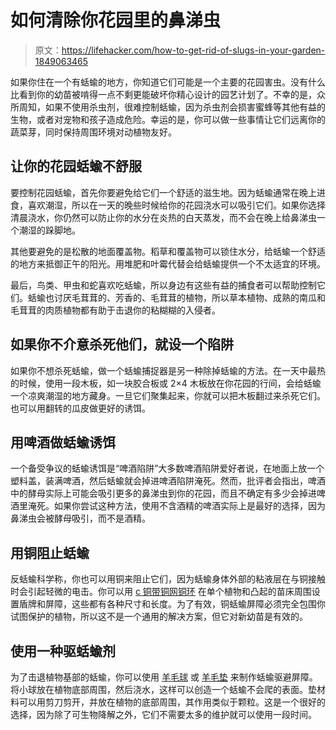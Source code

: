 # 如何清除你花园里的鼻涕虫

> 原文：<https://lifehacker.com/how-to-get-rid-of-slugs-in-your-garden-1849063465>

如果你住在一个有蛞蝓的地方，你知道它们可能是一个主要的花园害虫。没有什么比看到你的幼苗被啃得一点不剩更能破坏你精心设计的园艺计划了。不幸的是，众所周知，如果不使用杀虫剂，很难控制蛞蝓，因为杀虫剂会损害蜜蜂等其他有益的生物，或者对宠物和孩子造成危险。幸运的是，你可以做一些事情让它们远离你的蔬菜芽，同时保持周围环境对动植物友好。



## 让你的花园蛞蝓不舒服

要控制花园蛞蝓，首先你要避免给它们一个舒适的滋生地。因为蛞蝓通常在晚上进食，喜欢潮湿，所以在一天的晚些时候给你的花园浇水可以吸引它们。如果你选择清晨浇水，你仍然可以防止你的水分在炎热的白天蒸发，而不会在晚上给鼻涕虫一个潮湿的跺脚地。

其他要避免的是松散的地面覆盖物。稻草和覆盖物可以锁住水分，给蛞蝓一个舒适的地方来抵御正午的阳光。用堆肥和叶霉代替会给蛞蝓提供一个不太适宜的环境。

最后，鸟类、甲虫和蛇喜欢吃蛞蝓，所以身边有这些有益的捕食者可以帮助控制它们。蛞蝓也讨厌毛茸茸的、芳香的、毛茸茸的植物，所以草本植物、成熟的南瓜和毛茸茸的肉质植物都有助于击退你的粘糊糊的入侵者。

## 如果你不介意杀死他们，就设一个陷阱

如果你不想杀死蛞蝓，做一个蛞蝓捕捉器是另一种除掉蛞蝓的方法。在一天中最热的时候，使用一段木板，如一块胶合板或 2×4 木板放在你花园的行间，会给蛞蝓一个凉爽潮湿的地方藏身。一旦它们聚集起来，你就可以把木板翻过来杀死它们。也可以用翻转的瓜皮做更好的诱饵。

## 用啤酒做蛞蝓诱饵

一个备受争议的蛞蝓诱饵是“啤酒陷阱”大多数啤酒陷阱爱好者说，在地面上放一个塑料盖，装满啤酒，然后蛞蝓就会掉进啤酒陷阱淹死。然而，批评者会指出，啤酒中的酵母实际上可能会吸引更多的鼻涕虫到你的花园，而且不确定有多少会掉进啤酒里淹死。如果你尝试这种方法，使用不含酒精的啤酒实际上是最好的选择，因为鼻涕虫会被酵母吸引，而不是酒精。

## 用铜阻止蛞蝓

反蛞蝓科学称，你也可以用铜来阻止它们，因为蛞蝓身体外部的粘液层在与铜接触时会引起轻微的电击。你可以用 [c 铜带](https://www.gardeners.com/buy/copper-slug-tape/38-994.html)[铜网](https://www.leevalley.com/en-us/shop/garden/pest-control/insects/51241-copper-blocker?item=SS407&utm_source=free_google_shopping&utm_medium=organic&utm_campaign=shopping_feed)[铜环](https://www.leevalley.com/en-us/shop/garden/pest-control/insects/69485-copper-slug-rings?item=SS412&utm_source=free_google_shopping&utm_medium=organic&utm_campaign=shopping_feed) 在单个植物和凸起的苗床周围设置盾牌和屏障，这些都有各种尺寸和长度。为了有效，铜蛞蝓屏障必须完全包围你试图保护的植物，所以这不是一个通用的解决方案，但它对新幼苗是有效的。

## 使用一种驱蛞蝓剂

为了击退植物基部的蛞蝓，你可以使用 [羊毛球](https://www.electricalworld.com/en/us/Doff-Green-Fingers-Bio-Barrier-Slug-and-Snail-Pellets-1kg/m-7883.aspx) 或 [羊毛垫](https://bigamart.com/product/defenders-slugs-away-wool-mat-1-2-x-0-8m-grey/) 来制作蛞蝓驱避屏障。将小球放在植物底部周围，然后浇水，这样可以创造一个蛞蝓不会爬的表面。垫材料可以用剪刀剪开，并放在植物的底部周围，其作用类似于颗粒。这是一个很好的选择，因为除了可生物降解之外，它们不需要太多的维护就可以使用一段时间。